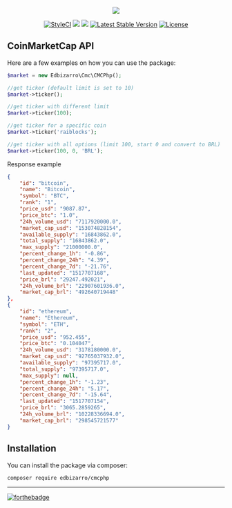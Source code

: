 <p align="center">
    <img src="https://files.coinmarketcap.com/generated/sparklines/1567.png">
</p>
<p align="center">
  <a href="https://styleci.io/repos/120142568"><img src="https://styleci.io/repos/120142568/shield?branch=master" alt="StyleCI"></a>  
  <a href="https://codeclimate.com/github/edbizarro/cmcphp/maintainability"><img src="https://api.codeclimate.com/v1/badges/525a9095e13a59c1145e/maintainability" /></a>
  <a class="badge-align" href="https://www.codacy.com/app/edbizarro/cmcphp?utm_source=github.com&amp;utm_medium=referral&amp;utm_content=edbizarro/cmcphp&amp;utm_campaign=Badge_Grade"><img src="https://api.codacy.com/project/badge/Grade/1076ec55e5e74fa4ac769371d0fbae78"/></a>
  <a href="https://packagist.org/packages/edbizarro/cmcphp"><img src="https://poser.pugx.org/edbizarro/cmcphp/v/stable.svg" alt="Latest Stable Version"></a>
  <a href="https://packagist.org/packages/edbizarro/cmcphp"><img src="https://poser.pugx.org/edbizarro/cmcphp/license.svg" alt="License"></a>
</p>
<p align="center">
  <h2>CoinMarketCap API</h2>
</p>


Here are a few examples on how you can use the package:

```php
$market = new Edbizarro\Cmc\CMCPhp();

//get ticker (default limit is set to 10)
$market->ticker();

//get ticker with different limit
$market->ticker(100);

//get ticker for a specific coin
$market->ticker('raiblocks');

//get ticker with all options (limit 100, start 0 and convert to BRL)
$market->ticker(100, 0, 'BRL');
```

Response example

```json
{                                                                                                                                                                                      
    "id": "bitcoin",                                                                                                                                                                   
    "name": "Bitcoin",                                                                                                                                                                 
    "symbol": "BTC",                                                                                                                                                                   
    "rank": "1",                                                                                                                                                                       
    "price_usd": "9087.87",                                                                                                                                                            
    "price_btc": "1.0",                                                                                                                                                                
    "24h_volume_usd": "7117920000.0",                                                                                                                                                  
    "market_cap_usd": "153074828154",                                                                                                                                                  
    "available_supply": "16843862.0",                                                                                                                                                  
    "total_supply": "16843862.0",                                                                                                                                                      
    "max_supply": "21000000.0",                                                                                                                                                        
    "percent_change_1h": "-0.86",                                                                                                                                                      
    "percent_change_24h": "4.39",                                                                                                                                                      
    "percent_change_7d": "-21.76",                                                                                                                                                     
    "last_updated": "1517707168",                                                                                                                                                      
    "price_brl": "29247.492021",                                                                                                                                                       
    "24h_volume_brl": "22907601936.0",                                                                                                                                                 
    "market_cap_brl": "492640719448"                                                                                                                                                   
},                                                                                                                                                                                     
{                                                                                                                                                                                      
    "id": "ethereum",                                                                                                                                                                  
    "name": "Ethereum",                                                                                                                                                                
    "symbol": "ETH",                                                                                                                                                                   
    "rank": "2",                                                                                                                                                                       
    "price_usd": "952.455",
    "price_btc": "0.104047",
    "24h_volume_usd": "3178180000.0",
    "market_cap_usd": "92765037932.0",
    "available_supply": "97395717.0",
    "total_supply": "97395717.0",
    "max_supply": null,
    "percent_change_1h": "-1.23",
    "percent_change_24h": "5.17",
    "percent_change_7d": "-15.64",
    "last_updated": "1517707154",
    "price_brl": "3065.2859265",
    "24h_volume_brl": "10228336694.0",
    "market_cap_brl": "298545721577"
}

```
## Installation

You can install the package via composer:

``` bash
composer require edbizarro/cmcphp
```

---

[![forthebadge](http://forthebadge.com/images/badges/contains-cat-gifs.svg)](http://forthebadge.com)
